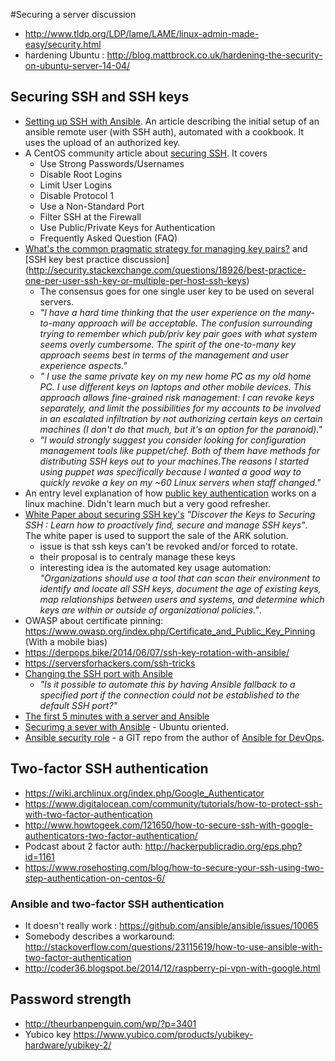 #Securing a server discussion

- http://www.tldp.org/LDP/lame/LAME/linux-admin-made-easy/security.html
- hardening Ubuntu : http://blog.mattbrock.co.uk/hardening-the-security-on-ubuntu-server-14-04/


## Securing SSH and SSH keys
- [Setting up SSH with Ansible](http://www.hashbangcode.com/blog/ansible-ssh-setup-playbook). An article describing 
the initial setup of an ansible remote user (with SSH auth), automated with a cookbook. It uses the upload of an 
authorized key.  
- A CentOS community article about [securing SSH](http://wiki.centos.org/HowTos/Network/SecuringSSH). It covers 
    - Use Strong Passwords/Usernames
    - Disable Root Logins
    - Limit User Logins
    - Disable Protocol 1
    - Use a Non-Standard Port
    - Filter SSH at the Firewall
    - Use Public/Private Keys for Authentication
    - Frequently Asked Question (FAQ)
- [What's the common pragmatic strategy for managing key pairs?](http://security.stackexchange.com/questions/10963/whats-the-common-pragmatic-strategy-for-managing-key-pairs) and [SSH key best practice discussion]
(http://security.stackexchange.com/questions/18926/best-practice-one-per-user-ssh-key-or-multiple-per-host-ssh-keys)
    - The consensus goes for one single user key to be used on several servers.
    - _"I have a hard time thinking that the user experience on the many-to-many approach will be acceptable. The 
    confusion surrounding trying to remember which pub/priv key pair goes with what system seems overly cumbersome.
    The spirit of the one-to-many key approach seems best in terms of the management and user experience aspects."_
    - _" I use the same private key on my new home PC as my old home PC. I use different keys on laptops and other 
    mobile devices. This approach allows fine-grained risk management: I can revoke keys separately, and limit the 
    possibilities for my accounts to be involved in an escalated infiltration by not authorizing certain keys on 
    certain machines (I don't do that much, but it's an option for the paranoid)."_ 
    - _"I would strongly suggest you consider looking for configuration management tools like puppet/chef. 
    Both of them have methods for distributing SSH keys out to your machines.The reasons I started using puppet was 
    specifically because I wanted a good way to quickly revoke a key on my ~60 Linux servers when staff changed."_
- An entry level explanation of how [public key authentication](http://www.codero.com/knowledge-base/questions/300/How+to+use+public+key+authentication+with+SSH+users)
  works on a linux machine. Didn't learn much but a very good refresher.
- [White Paper about securing SSH key's](http://www.cyberark.com/resource/discover-keys-securing-ssh/) _"Discover the
 Keys to Securing SSH : Learn how to proactively find, secure and manage SSH keys"_. The white 
paper is used to support the sale of the ARK solution.
    - issue is that ssh keys can't be revoked and/or forced to rotate.
    - their proposal is to centraly manage these keys
    - interesting idea is the automated key usage automation: _"Organizations should use a tool that can scan their 
    environment to identify and locate all SSH keys, document the age of existing keys, map relationships between 
    users and systems, and determine which keys are within or outside of organizational policies."_.
- OWASP about certificate pinning: https://www.owasp.org/index.php/Certificate_and_Public_Key_Pinning (With a mobile bias)
- https://derpops.bike/2014/06/07/ssh-key-rotation-with-ansible/
- https://serversforhackers.com/ssh-tricks
- [Changing the SSH port with Ansible](http://serverfault.com/questions/545978/how-to-handle-ssh-port-changes-with-ansible)
    - _"Is it possible to automate this by having Ansible fallback to a specified port if the connection could not be
     established to the default SSH port?"_
- [The first 5 minutes with a server and Ansible](http://practicalops.com/tag/ansible.html)
- [Securimg a sever with Ansible](http://ryaneschinger.com/blog/securing-a-server-with-ansible/) - Ubuntu oriented.
- [Ansible security role](https://github.com/geerlingguy/ansible-role-security) - a GIT repo from the author of 
[Ansible for DevOps](https://leanpub.com/ansible-for-devops).

## Two-factor SSH authentication

- https://wiki.archlinux.org/index.php/Google_Authenticator
- https://www.digitalocean.com/community/tutorials/how-to-protect-ssh-with-two-factor-authentication
- http://www.howtogeek.com/121650/how-to-secure-ssh-with-google-authenticators-two-factor-authentication/
- Podcast about 2 factor auth: http://hackerpublicradio.org/eps.php?id=1161
- https://www.rosehosting.com/blog/how-to-secure-your-ssh-using-two-step-authentication-on-centos-6/

### Ansible and two-factor SSH authentication

- It doesn't really work : https://github.com/ansible/ansible/issues/10065 
- Somebody describes a workaround: http://stackoverflow.com/questions/23115619/how-to-use-ansible-with-two-factor-authentication
- http://coder36.blogspot.be/2014/12/raspberry-pi-vpn-with-google.html


## Password strength
- http://theurbanpenguin.com/wp/?p=3401
- Yubico key https://www.yubico.com/products/yubikey-hardware/yubikey-2/



